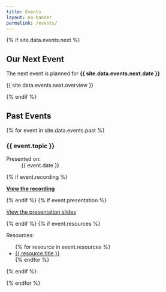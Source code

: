 ```yaml
---
title: Events
layout: no-banner
permalink: /events/
---
```


{% if site.data.events.next %}
<div class="well">
    <h2 id="next-event">Our Next Event</h2>
    <p class="lead">The next event is planned for <strong>{{ site.data.events.next.date }}</strong></p>
    <p>{{ site.data.events.next.overview }}</p>
</div>
{% endif %}

<h2>Past Events</h2>

{% for event in site.data.events.past %}

<section class="panel panel-default">
    <div class="panel-heading">
        <h3 class="panel-title" id="{{ event.topic | slugify }}">{{ event.topic }}</h3>
    </div>
    <div class="panel-body">
        <div class="pull-right mrgn-rght-lg text-muted small">
            <dl>
                <dt>Presented on:</dt>
                <dd>{{ event.date }}</dd>
            </dl>
        </div>
    {% if event.recording %}
        <p><strong><a href="{{ event.recording }}" target="_blank"><span class="glyphicon glyphicon-facetime-video"></span> View the recording</a></strong></p>
    {% endif %}
    {% if event.presentation %}
        <p><a href="{{ event.presentation }}" target="_blank"><span class="glyphicon glyphicon-file"></span> View the presentation slides</a></p>
    {% endif %}
    {% if event.resources %}
        <p>Resources:</p>
        <ul>
        {% for resource in event.resources %}
            <li><a href="{{ resource.link }}" target="_blank">{{ resource.title }}</a></li>
        {% endfor %}
        </ul>
    {% endif %}
    </div>
</section>

{% endfor %}

